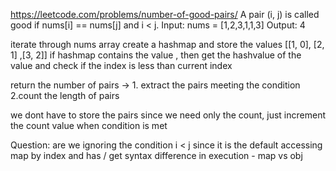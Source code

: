 https://leetcode.com/problems/number-of-good-pairs/
A pair (i, j) is called good if nums[i] == nums[j] and i < j.
Input: nums = [1,2,3,1,1,3] Output: 4


iterate through nums array
create a hashmap and store the values [[1, 0], [2, 1] ,[3, 2]]
if hashmap contains the value , then get the hashvalue of the value and  check if the index is less than current index

return the number of pairs -> 1. extract the pairs meeting the condition 2.count the length of pairs

we dont have to store the pairs since we need only the count, just increment the count value when condition is met

Question:  are we ignoring the condition i < j since it is the default
accessing map by index and has / get syntax difference in execution - map vs obj



